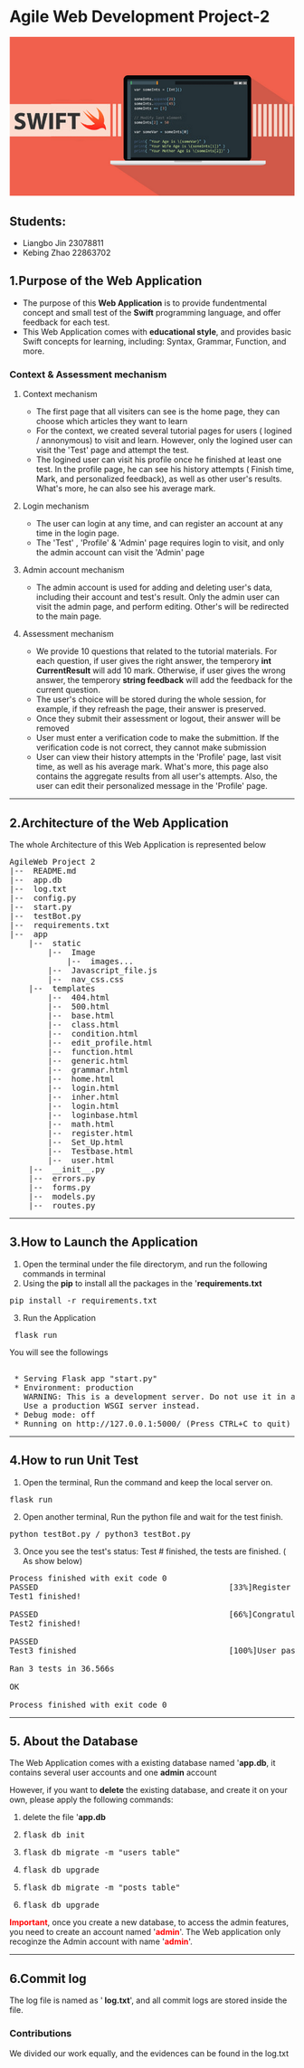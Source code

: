 # Agile Web Development Project-2

![image info](./app/static/Image/swift_icoon.png)
## Students:
- Liangbo Jin  23078811
- Kebing Zhao  22863702

## 1.Purpose of the Web Application
- The purpose of this <b>Web Application</b> is to provide fundentmental concept and small test of the <b>Swift</b> programming 
language, and offer feedback for each test. 
- This Web Application comes with <b>educational style</b>, and provides basic Swift concepts for learning, including: Syntax, Grammar, Function, and more.   

### Context & Assessment mechanism
1. Context mechanism
   - The first page that all visiters can see is the home page, they can choose which articles they want to learn
   - For the context, we created several tutorial pages for users ( logined / annonymous) to visit and learn. However, only the logined user can visit the 'Test' page and attempt the test. 
   - The logined user can visit his profile once he finished at least one test. In the profile page, he can see his history attempts ( Finish time, Mark, and personalized feedback), as well as other user's results. What's more, he can also see his average mark.

2. Login mechanism
   - The user can login at any time, and can register an account at any time in the login page. 
   - The 'Test' , 'Profile' & 'Admin' page requires login to visit, and only the admin account can visit the 'Admin' page
3. Admin account mechanism
   - The admin account is used for adding and deleting user's data, including their account and test's result. Only the admin user can visit the admin page, and perform editing. Other's will be redirected to the main page.

4. Assessment mechanism
   - We provide 10 questions that related to the tutorial materials. For each question, if user gives the right answer, the temperory <b>int CurrentResult</b> will add 10 mark. Otherwise, if user gives the wrong answer, the temperory <b>string feedback</b> will add the feedback for the current question.
   - The user's choice will be stored during the whole session, for example, if they refreash the page, their answer is preserved. 
   - Once they submit their assessment or logout, their answer will be removed
   - User must enter a verification code to make the submittion. If the verification code is not correct, they cannot make submission
   - User can view their history attempts in the 'Profile' page, last visit time, as well as his average mark. What's more, this page also contains the aggregate results from all user's attempts. Also, the user can edit their personalized message in the 'Profile' page.

<hr>

## 2.Architecture of the Web Application
The whole Architecture of this Web Application is represented below
<pre>
AgileWeb Project 2
|--  README.md
|--  app.db
|--  log.txt
|--  config.py
|--  start.py
|--  testBot.py
|--  requirements.txt
|--  app
    |--  static
        |--  Image
            |--  images...
        |--  Javascript_file.js
        |--  nav_css.css
    |--  templates
        |--  404.html
        |--  500.html
        |--  base.html
        |--  class.html
        |--  condition.html
        |--  edit_profile.html
        |--  function.html
        |--  generic.html
        |--  grammar.html
        |--  home.html
        |--  login.html
        |--  inher.html
        |--  login.html
        |--  loginbase.html
        |--  math.html
        |--  register.html
        |--  Set_Up.html
        |--  Testbase.html
        |--  user.html
    |--  __init__.py
    |--  errors.py
    |--  forms.py
    |--  models.py
    |--  routes.py
</pre>

<hr>

## 3.How to Launch the Application
1. Open the terminal under the file directorym, and run the following commands in terminal
2. Using the <b>pip</b> to install all the packages in the '<b>requirements.txt</b>
<pre>pip install -r requirements.txt</pre>
3. Run the Application
<pre> flask run </pre>
You will see the followings
<pre> 
 * Serving Flask app "start.py"
 * Environment: production
   WARNING: This is a development server. Do not use it in a production deployment.
   Use a production WSGI server instead.
 * Debug mode: off
 * Running on http://127.0.0.1:5000/ (Press CTRL+C to quit)</pre>

<hr>

## 4.How to run Unit Test
1. Open the terminal, Run the command and keep the local server on.
<pre>flask run</pre>
2. Open another terminal, Run the python file and wait for the test finish.
<pre>python testBot.py / python3 testBot.py</pre>
3. Once you see the test's status: Test # finished, the tests are finished. ( As show below)
<pre>
Process finished with exit code 0
PASSED                                        [33%]Register Here ! 
Test1 finished!

PASSED                                        [66%]Congratulation!!! 
Test2 finished!

PASSED
Test3 finished                                [100%]User password test is done!

Ran 3 tests in 36.566s

OK

Process finished with exit code 0
</pre>

<hr>

## 5. About the Database
The Web Application comes with a existing database named '<b>app.db</b>, it contains several user accounts and one <b>admin</b> account

However, if you want to <b>delete</b> the existing database, and create it on your own, please apply the following commands:
1. delete the file '<b>app.db</b>
2. <pre>flask db init</pre>
3. <pre>flask db migrate -m "users table"</pre>
4. <pre>flask db upgrade</pre>
5. <pre>flask db migrate -m "posts table"</pre>
6. <pre>flask db upgrade</pre>
<b style="color:red">Important</b>, once you create a new database, to access the admin features, you need to create an account named '<b style="color:red">admin</b>'. The Web application only recoginze the Admin account with name '<b style="color:red">admin</b>'.
<hr>

## 6.Commit log
The log file is named as  '<b> log.txt</b>', and all commit logs are stored inside the file.

### Contributions
We divided our work equally, and the evidences can be found in the log.txt

